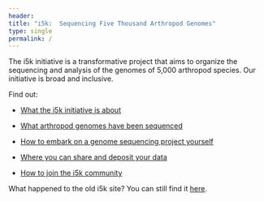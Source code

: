 ```yaml
---
header:
title: "i5k:  Sequencing Five Thousand Arthropod Genomes"
type: single
permalink: /
---
```


The i5k initiative is a transformative project that aims to organize the sequencing and analysis of the genomes of 5,000 arthropod species. Our initiative is broad and inclusive.

<!---
Read our latest [news and updates](news/_posts).
--->
Find out:

- [What the i5k initiative is about](about)

- [What arthropod genomes have been sequenced](arthropod_genomes_v2)

- [How to embark on a genome sequencing project yourself](learn)

- [Where you can share and deposit your data](share)

- [How to join the i5k community](http://i5k.github.io/community)

What happened to the old i5k site? You can still find it [here](http://www.arthropodgenomes.org/wiki/i5K).


